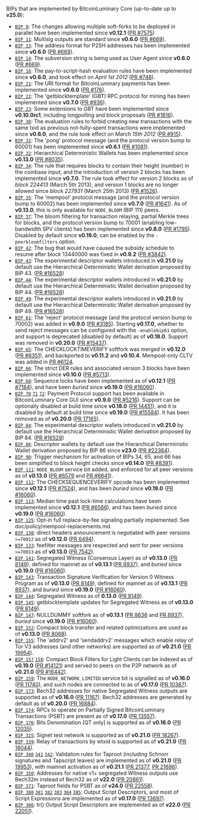 BIPs that are implemented by BitcoinLuminary Core (up-to-date up to **v25.0**):

* [`BIP 9`](https://github.com/bitcoinluminary/bips/blob/master/bip-0009.mediawiki): The changes allowing multiple soft-forks to be deployed in parallel have been implemented since **v0.12.1**  ([PR #7575](https://github.com/bitcoinluminary/bitcoinluminary/pull/7575))
* [`BIP 11`](https://github.com/bitcoinluminary/bips/blob/master/bip-0011.mediawiki): Multisig outputs are standard since **v0.6.0** ([PR #669](https://github.com/bitcoinluminary/bitcoinluminary/pull/669)).
* [`BIP 13`](https://github.com/bitcoinluminary/bips/blob/master/bip-0013.mediawiki): The address format for P2SH addresses has been implemented since **v0.6.0** ([PR #669](https://github.com/bitcoinluminary/bitcoinluminary/pull/669)).
* [`BIP 14`](https://github.com/bitcoinluminary/bips/blob/master/bip-0014.mediawiki): The subversion string is being used as User Agent since **v0.6.0** ([PR #669](https://github.com/bitcoinluminary/bitcoinluminary/pull/669)).
* [`BIP 16`](https://github.com/bitcoinluminary/bips/blob/master/bip-0016.mediawiki): The pay-to-script-hash evaluation rules have been implemented since **v0.6.0**, and took effect on *April 1st 2012* ([PR #748](https://github.com/bitcoinluminary/bitcoinluminary/pull/748)).
* [`BIP 21`](https://github.com/bitcoinluminary/bips/blob/master/bip-0021.mediawiki): The URI format for BitcoinLuminary payments has been implemented since **v0.6.0** ([PR #176](https://github.com/bitcoinluminary/bitcoinluminary/pull/176)).
* [`BIP 22`](https://github.com/bitcoinluminary/bips/blob/master/bip-0022.mediawiki): The 'getblocktemplate' (GBT) RPC protocol for mining has been implemented since **v0.7.0** ([PR #936](https://github.com/bitcoinluminary/bitcoinluminary/pull/936)).
* [`BIP 23`](https://github.com/bitcoinluminary/bips/blob/master/bip-0023.mediawiki): Some extensions to GBT have been implemented since **v0.10.0rc1**, including longpolling and block proposals ([PR #1816](https://github.com/bitcoinluminary/bitcoinluminary/pull/1816)).
* [`BIP 30`](https://github.com/bitcoinluminary/bips/blob/master/bip-0030.mediawiki): The evaluation rules to forbid creating new transactions with the same txid as previous not-fully-spent transactions were implemented since **v0.6.0**, and the rule took effect on *March 15th 2012* ([PR #915](https://github.com/bitcoinluminary/bitcoinluminary/pull/915)).
* [`BIP 31`](https://github.com/bitcoinluminary/bips/blob/master/bip-0031.mediawiki): The 'pong' protocol message (and the protocol version bump to 60001) has been implemented since **v0.6.1** ([PR #1081](https://github.com/bitcoinluminary/bitcoinluminary/pull/1081)).
* [`BIP 32`](https://github.com/bitcoinluminary/bips/blob/master/bip-0032.mediawiki): Hierarchical Deterministic Wallets has been implemented since **v0.13.0** ([PR #8035](https://github.com/bitcoinluminary/bitcoinluminary/pull/8035)).
* [`BIP 34`](https://github.com/bitcoinluminary/bips/blob/master/bip-0034.mediawiki): The rule that requires blocks to contain their height (number) in the coinbase input, and the introduction of version 2 blocks has been implemented since **v0.7.0**. The rule took effect for version 2 blocks as of *block 224413* (March 5th 2013), and version 1 blocks are no longer allowed since *block 227931* (March 25th 2013) ([PR #1526](https://github.com/bitcoinluminary/bitcoinluminary/pull/1526)).
* [`BIP 35`](https://github.com/bitcoinluminary/bips/blob/master/bip-0035.mediawiki): The 'mempool' protocol message (and the protocol version bump to 60002) has been implemented since **v0.7.0** ([PR #1641](https://github.com/bitcoinluminary/bitcoinluminary/pull/1641)). As of **v0.13.0**, this is only available for `NODE_BLOOM` (BIP 111) peers.
* [`BIP 37`](https://github.com/bitcoinluminary/bips/blob/master/bip-0037.mediawiki): The bloom filtering for transaction relaying, partial Merkle trees for blocks, and the protocol version bump to 70001 (enabling low-bandwidth SPV clients) has been implemented since **v0.8.0** ([PR #1795](https://github.com/bitcoinluminary/bitcoinluminary/pull/1795)). Disabled by default since **v0.19.0**, can be enabled by the `-peerbloomfilters` option.
* [`BIP 42`](https://github.com/bitcoinluminary/bips/blob/master/bip-0042.mediawiki): The bug that would have caused the subsidy schedule to resume after block 13440000 was fixed in **v0.9.2** ([PR #3842](https://github.com/bitcoinluminary/bitcoinluminary/pull/3842)).
* [`BIP 43`](https://github.com/bitcoinluminary/bips/blob/master/bip-0043.mediawiki): The experimental descriptor wallets introduced in **v0.21.0** by default use the Hierarchical Deterministic Wallet derivation proposed by BIP 43. ([PR #16528](https://github.com/bitcoinluminary/bitcoinluminary/pull/16528))
* [`BIP 44`](https://github.com/bitcoinluminary/bips/blob/master/bip-0044.mediawiki): The experimental descriptor wallets introduced in **v0.21.0** by default use the Hierarchical Deterministic Wallet derivation proposed by BIP 44. ([PR #16528](https://github.com/bitcoinluminary/bitcoinluminary/pull/16528))
* [`BIP 49`](https://github.com/bitcoinluminary/bips/blob/master/bip-0049.mediawiki): The experimental descriptor wallets introduced in **v0.21.0** by default use the Hierarchical Deterministic Wallet derivation proposed by BIP 49. ([PR #16528](https://github.com/bitcoinluminary/bitcoinluminary/pull/16528))
* [`BIP 61`](https://github.com/bitcoinluminary/bips/blob/master/bip-0061.mediawiki): The 'reject' protocol message (and the protocol version bump to 70002) was added in **v0.9.0** ([PR #3185](https://github.com/bitcoinluminary/bitcoinluminary/pull/3185)). Starting **v0.17.0**, whether to send reject messages can be configured with the `-enablebip61` option, and support is deprecated (disabled by default) as of **v0.18.0**. Support was removed in **v0.20.0** ([PR #15437](https://github.com/bitcoinluminary/bitcoinluminary/pull/15437)).
* [`BIP 65`](https://github.com/bitcoinluminary/bips/blob/master/bip-0065.mediawiki): The CHECKLOCKTIMEVERIFY softfork was merged in **v0.12.0** ([PR #6351](https://github.com/bitcoinluminary/bitcoinluminary/pull/6351)), and backported to **v0.11.2** and **v0.10.4**. Mempool-only CLTV was added in [PR #6124](https://github.com/bitcoinluminary/bitcoinluminary/pull/6124).
* [`BIP 66`](https://github.com/bitcoinluminary/bips/blob/master/bip-0066.mediawiki): The strict DER rules and associated version 3 blocks have been implemented since **v0.10.0** ([PR #5713](https://github.com/bitcoinluminary/bitcoinluminary/pull/5713)).
* [`BIP 68`](https://github.com/bitcoinluminary/bips/blob/master/bip-0068.mediawiki): Sequence locks have been implemented as of **v0.12.1**  ([PR #7184](https://github.com/bitcoinluminary/bitcoinluminary/pull/7184)), and have been *buried* since **v0.19.0** ([PR #16060](https://github.com/bitcoinluminary/bitcoinluminary/pull/16060)).
* [`BIP 70`](https://github.com/bitcoinluminary/bips/blob/master/bip-0070.mediawiki) [`71`](https://github.com/bitcoinluminary/bips/blob/master/bip-0071.mediawiki) [`72`](https://github.com/bitcoinluminary/bips/blob/master/bip-0072.mediawiki):
  Payment Protocol support has been available in BitcoinLuminary Core GUI since **v0.9.0** ([PR #5216](https://github.com/bitcoinluminary/bitcoinluminary/pull/5216)).
  Support can be optionally disabled at build time since **v0.18.0** ([PR 14451](https://github.com/bitcoinluminary/bitcoinluminary/pull/14451)),
  and it is disabled by default at build time since **v0.19.0** ([PR #15584](https://github.com/bitcoinluminary/bitcoinluminary/pull/15584)).
  It has been removed as of **v0.20.0** ([PR 17165](https://github.com/bitcoinluminary/bitcoinluminary/pull/17165)).
* [`BIP 84`](https://github.com/bitcoinluminary/bips/blob/master/bip-0084.mediawiki): The experimental descriptor wallets introduced in **v0.21.0** by default use the Hierarchical Deterministic Wallet derivation proposed by BIP 84. ([PR #16528](https://github.com/bitcoinluminary/bitcoinluminary/pull/16528))
* [`BIP 86`](https://github.com/bitcoinluminary/bips/blob/master/bip-0086.mediawiki): Descriptor wallets by default use the Hierarchical Deterministic Wallet derivation proposed by BIP 86 since **v23.0** ([PR #22364](https://github.com/bitcoinluminary/bitcoinluminary/pull/22364)).
* [`BIP 90`](https://github.com/bitcoinluminary/bips/blob/master/bip-0090.mediawiki): Trigger mechanism for activation of BIPs 34, 65, and 66 has been simplified to block height checks since **v0.14.0** ([PR #8391](https://github.com/bitcoinluminary/bitcoinluminary/pull/8391)).
* [`BIP 111`](https://github.com/bitcoinluminary/bips/blob/master/bip-0111.mediawiki): `NODE_BLOOM` service bit added, and enforced for all peer versions as of **v0.13.0** ([PR #6579](https://github.com/bitcoinluminary/bitcoinluminary/pull/6579) and [PR #6641](https://github.com/bitcoinluminary/bitcoinluminary/pull/6641)).
* [`BIP 112`](https://github.com/bitcoinluminary/bips/blob/master/bip-0112.mediawiki): The CHECKSEQUENCEVERIFY opcode has been implemented since **v0.12.1** ([PR #7524](https://github.com/bitcoinluminary/bitcoinluminary/pull/7524)), and has been *buried* since **v0.19.0** ([PR #16060](https://github.com/bitcoinluminary/bitcoinluminary/pull/16060)).
* [`BIP 113`](https://github.com/bitcoinluminary/bips/blob/master/bip-0113.mediawiki): Median time past lock-time calculations have been implemented since **v0.12.1** ([PR #6566](https://github.com/bitcoinluminary/bitcoinluminary/pull/6566)), and has been *buried* since **v0.19.0** ([PR #16060](https://github.com/bitcoinluminary/bitcoinluminary/pull/16060)).
* [`BIP 125`](https://github.com/bitcoinluminary/bips/blob/master/bip-0125.mediawiki): Opt-in full replace-by-fee signaling partially implemented. See doc/policy/mempool-replacements.md.
* [`BIP 130`](https://github.com/bitcoinluminary/bips/blob/master/bip-0130.mediawiki): direct headers announcement is negotiated with peer versions `>=70012` as of **v0.12.0** ([PR 6494](https://github.com/bitcoinluminary/bitcoinluminary/pull/6494)).
* [`BIP 133`](https://github.com/bitcoinluminary/bips/blob/master/bip-0133.mediawiki): feefilter messages are respected and sent for peer versions `>=70013` as of **v0.13.0** ([PR 7542](https://github.com/bitcoinluminary/bitcoinluminary/pull/7542)).
* [`BIP 141`](https://github.com/bitcoinluminary/bips/blob/master/bip-0141.mediawiki): Segregated Witness (Consensus Layer) as of **v0.13.0** ([PR 8149](https://github.com/bitcoinluminary/bitcoinluminary/pull/8149)), defined for mainnet as of **v0.13.1** ([PR 8937](https://github.com/bitcoinluminary/bitcoinluminary/pull/8937)), and *buried* since **v0.19.0** ([PR #16060](https://github.com/bitcoinluminary/bitcoinluminary/pull/16060)).
* [`BIP 143`](https://github.com/bitcoinluminary/bips/blob/master/bip-0143.mediawiki): Transaction Signature Verification for Version 0 Witness Program as of **v0.13.0** ([PR 8149](https://github.com/bitcoinluminary/bitcoinluminary/pull/8149)), defined for mainnet as of **v0.13.1** ([PR 8937](https://github.com/bitcoinluminary/bitcoinluminary/pull/8937)), and *buried* since **v0.19.0** ([PR #16060](https://github.com/bitcoinluminary/bitcoinluminary/pull/16060)).
* [`BIP 144`](https://github.com/bitcoinluminary/bips/blob/master/bip-0144.mediawiki): Segregated Witness as of **0.13.0** ([PR 8149](https://github.com/bitcoinluminary/bitcoinluminary/pull/8149)).
* [`BIP 145`](https://github.com/bitcoinluminary/bips/blob/master/bip-0145.mediawiki): getblocktemplate updates for Segregated Witness as of **v0.13.0** ([PR 8149](https://github.com/bitcoinluminary/bitcoinluminary/pull/8149)).
* [`BIP 147`](https://github.com/bitcoinluminary/bips/blob/master/bip-0147.mediawiki): NULLDUMMY softfork as of **v0.13.1** ([PR 8636](https://github.com/bitcoinluminary/bitcoinluminary/pull/8636) and [PR 8937](https://github.com/bitcoinluminary/bitcoinluminary/pull/8937)), *buried* since **v0.19.0** ([PR #16060](https://github.com/bitcoinluminary/bitcoinluminary/pull/16060)).
* [`BIP 152`](https://github.com/bitcoinluminary/bips/blob/master/bip-0152.mediawiki): Compact block transfer and related optimizations are used as of **v0.13.0** ([PR 8068](https://github.com/bitcoinluminary/bitcoinluminary/pull/8068)).
* [`BIP 155`](https://github.com/bitcoinluminary/bips/blob/master/bip-0155.mediawiki): The 'addrv2' and 'sendaddrv2' messages which enable relay of Tor V3 addresses (and other networks) are supported as of **v0.21.0** ([PR 19954](https://github.com/bitcoinluminary/bitcoinluminary/pull/19954)).
* [`BIP 157`](https://github.com/bitcoinluminary/bips/blob/master/bip-0157.mediawiki)
  [`158`](https://github.com/bitcoinluminary/bips/blob/master/bip-0158.mediawiki): Compact Block Filters for Light Clients can be indexed as of **v0.19.0** ([PR #14121](https://github.com/bitcoinluminary/bitcoinluminary/pull/14121)) and served to peers on the P2P network as of **v0.21.0** ([PR #16442](https://github.com/bitcoinluminary/bitcoinluminary/pull/16442)).
* [`BIP 159`](https://github.com/bitcoinluminary/bips/blob/master/bip-0159.mediawiki): The `NODE_NETWORK_LIMITED` service bit is signalled as of **v0.16.0** ([PR 11740](https://github.com/bitcoinluminary/bitcoinluminary/pull/11740)), and such nodes are connected to as of **v0.17.0** ([PR 10387](https://github.com/bitcoinluminary/bitcoinluminary/pull/10387)).
* [`BIP 173`](https://github.com/bitcoinluminary/bips/blob/master/bip-0173.mediawiki): Bech32 addresses for native Segregated Witness outputs are supported as of **v0.16.0** ([PR 11167](https://github.com/bitcoinluminary/bitcoinluminary/pull/11167)). Bech32 addresses are generated by default as of **v0.20.0** ([PR 16884](https://github.com/bitcoinluminary/bitcoinluminary/pull/16884)).
* [`BIP 174`](https://github.com/bitcoinluminary/bips/blob/master/bip-0174.mediawiki): RPCs to operate on Partially Signed BitcoinLuminary Transactions (PSBT) are present as of **v0.17.0** ([PR 13557](https://github.com/bitcoinluminary/bitcoinluminary/pull/13557)).
* [`BIP 176`](https://github.com/bitcoinluminary/bips/blob/master/bip-0176.mediawiki): Bits Denomination [QT only] is supported as of **v0.16.0** ([PR 12035](https://github.com/bitcoinluminary/bitcoinluminary/pull/12035)).
* [`BIP 325`](https://github.com/bitcoinluminary/bips/blob/master/bip-0325.mediawiki): Signet test network is supported as of **v0.21.0** ([PR 18267](https://github.com/bitcoinluminary/bitcoinluminary/pull/18267)).
* [`BIP 339`](https://github.com/bitcoinluminary/bips/blob/master/bip-0339.mediawiki): Relay of transactions by wtxid is supported as of **v0.21.0** ([PR 18044](https://github.com/bitcoinluminary/bitcoinluminary/pull/18044)).
* [`BIP 340`](https://github.com/bitcoinluminary/bips/blob/master/bip-0340.mediawiki)
  [`341`](https://github.com/bitcoinluminary/bips/blob/master/bip-0341.mediawiki)
  [`342`](https://github.com/bitcoinluminary/bips/blob/master/bip-0342.mediawiki):
  Validation rules for Taproot (including Schnorr signatures and Tapscript
  leaves) are implemented as of **v0.21.0** ([PR 19953](https://github.com/bitcoinluminary/bitcoinluminary/pull/19953)),
  with mainnet activation as of **v0.21.1** ([PR 21377](https://github.com/bitcoinluminary/bitcoinluminary/pull/21377),
  [PR 21686](https://github.com/bitcoinluminary/bitcoinluminary/pull/21686)).
* [`BIP 350`](https://github.com/bitcoinluminary/bips/blob/master/bip-0350.mediawiki): Addresses for native v1+ segregated Witness outputs use Bech32m instead of Bech32 as of **v22.0** ([PR 20861](https://github.com/bitcoinluminary/bitcoinluminary/pull/20861)).
* [`BIP 371`](https://github.com/bitcoinluminary/bips/blob/master/bip-0371.mediawiki): Taproot fields for PSBT as of **v24.0** ([PR 22558](https://github.com/bitcoinluminary/bitcoinluminary/pull/22558)).
* [`BIP 380`](https://github.com/bitcoinluminary/bips/blob/master/bip-0380.mediawiki)
  [`381`](https://github.com/bitcoinluminary/bips/blob/master/bip-0381.mediawiki)
  [`382`](https://github.com/bitcoinluminary/bips/blob/master/bip-0382.mediawiki)
  [`383`](https://github.com/bitcoinluminary/bips/blob/master/bip-0383.mediawiki)
  [`384`](https://github.com/bitcoinluminary/bips/blob/master/bip-0384.mediawiki)
  [`385`](https://github.com/bitcoinluminary/bips/blob/master/bip-0385.mediawiki):
  Output Script Descriptors, and most of Script Expressions are implemented as of **v0.17.0** ([PR 13697](https://github.com/bitcoinluminary/bitcoinluminary/pull/13697)).
* [`BIP 386`](https://github.com/bitcoinluminary/bips/blob/master/bip-0386.mediawiki): tr() Output Script Descriptors are implemented as of **v22.0** ([PR 22051](https://github.com/bitcoinluminary/bitcoinluminary/pull/22051)).
